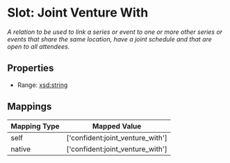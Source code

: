 # Slot: Joint Venture With
_A relation to be used to link a series or event to one or more other series or events that share the same location, have a joint schedule and that are open to all attendees._



<!-- no inheritance hierarchy -->


## Properties

 * Range: [xsd:string](http://www.w3.org/2001/XMLSchema#string)



## Mappings

| Mapping Type | Mapped Value |
| ---  | ---  |
| self | ['confident:joint_venture_with'] |
| native | ['confident:joint_venture_with'] |







